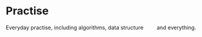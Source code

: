 # Practise
Everyday practise, including algorithms, data structure                                            
and everything.

